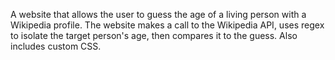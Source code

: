 A website that allows the user to guess the age of a living person with a Wikipedia profile. The website makes a call to the Wikipedia API, uses regex to isolate the target person's age, then compares it to the guess. Also includes custom CSS.
